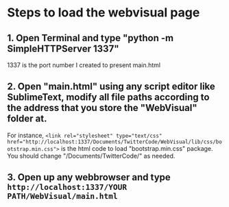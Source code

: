# Steps to load the webvisual page

## 1. Open Terminal and type "python -m SimpleHTTPServer 1337"

1337 is the port number I created to present main.html

## 2. Open "main.html" using any script editor like SublimeText, modify all file paths according to the address that you store the "WebVisual" folder at. 

For instance, `<link rel="stylesheet" type="text/css" href="http://localhost:1337/Documents/TwitterCode/WebVisual/lib/css/bootstrap.min.css">` is the html code to load "bootstrap.min.css" package. You should change "/Documents/TwitterCode/" as needed. 

## 3. Open up any webbrowser and type `http://localhost:1337/YOUR PATH/WebVisual/main.html`
